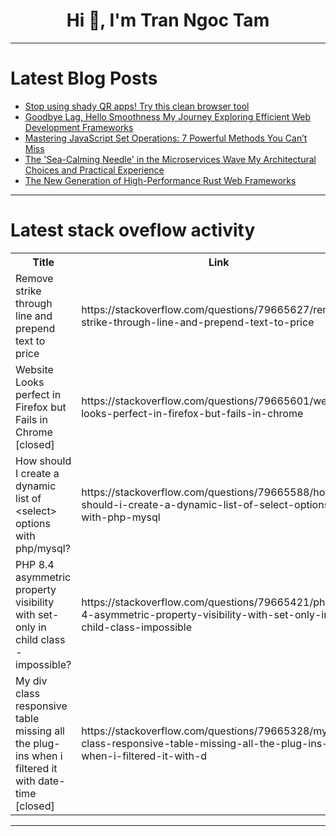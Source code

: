 <h1 align="center">Hi 👋, I'm Tran Ngoc Tam</h1>

---

# Latest Blog Posts 
<!-- BLOG-POST-LIST:START -->
- [Stop using shady QR apps! Try this clean browser tool](https://dev.to/naman_sachdeva/stop-using-shady-qr-apps-try-this-clean-browser-tool-2i83)
- [Goodbye Lag, Hello Smoothness My Journey Exploring Efficient Web Development Frameworks](https://dev.to/codeqwertyuiop/goodbye-lag-hello-smoothness-my-journey-exploring-efficient-web-development-frameworks-4jkk)
- [Mastering JavaScript Set Operations: 7 Powerful Methods You Can’t Miss](https://dev.to/arunteja/mastering-javascript-set-operations-7-powerful-methods-you-cant-miss-4b4c)
- [The &#39;Sea-Calming Needle&#39; in the Microservices Wave My Architectural Choices and Practical Experience](https://dev.to/codeqwertyuiop/the-sea-calming-needle-in-the-microservices-wave-my-architectural-choices-and-practical-experience-3d62)
- [The New Generation of High-Performance Rust Web Frameworks](https://dev.to/codeqwertyuiop/the-new-generation-of-high-performance-rust-web-frameworks-21ld)
<!-- BLOG-POST-LIST:END -->

---

# Latest stack oveflow activity
<table>
  <tr><th>Title</th><th>Link</th></tr>
  <!-- STACKOVERFLOW:START --><tr><td>Remove strike through line and prepend text to price</td><td>https://stackoverflow.com/questions/79665627/remove-strike-through-line-and-prepend-text-to-price</td></tr><tr><td>Website Looks perfect in Firefox but Fails in Chrome [closed]</td><td>https://stackoverflow.com/questions/79665601/website-looks-perfect-in-firefox-but-fails-in-chrome</td></tr><tr><td>How should I create a dynamic list of &lt;select&gt; options with php/mysql?</td><td>https://stackoverflow.com/questions/79665588/how-should-i-create-a-dynamic-list-of-select-options-with-php-mysql</td></tr><tr><td>PHP 8.4 asymmetric property visibility with set-only in child class - impossible?</td><td>https://stackoverflow.com/questions/79665421/php-8-4-asymmetric-property-visibility-with-set-only-in-child-class-impossible</td></tr><tr><td>My div class responsive table missing all the plug-ins when i filtered it with date-time [closed]</td><td>https://stackoverflow.com/questions/79665328/my-div-class-responsive-table-missing-all-the-plug-ins-when-i-filtered-it-with-d</td></tr><!-- STACKOVERFLOW:END -->
</table>

---


